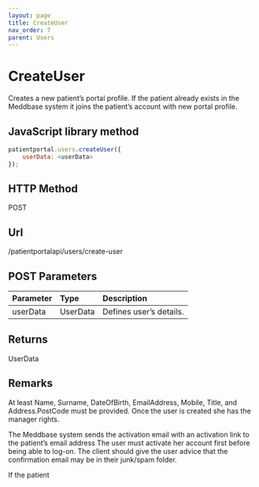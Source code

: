 ```yaml
---
layout: page
title: CreateUser
nav_order: 7
parent: Users
---
```


# CreateUser

Creates a new patient’s portal profile. If the patient already exists in the Meddbase system it joins the patient’s account with new portal profile.

## JavaScript library method

```javascript
patientportal.users.createUser({
    userData: <userData>
});
```

## HTTP Method

POST

## ****Url****

/patientportalapi/users/create-user

## POST Parameters

| Parameter | Type   | Description                                                 |
|:----------|:-------|:------------------------------------------------------------|
| userData | UserData | Defines user’s details. |

## Returns

UserData

## Remarks

At least Name, Surname, DateOfBirth, EmailAddress, Mobile, Title, and Address.PostCode must be provided. Once the user is created she has the manager rights.

The Meddbase system sends the activation email with an activation link to the patient’s email address The user must activate her account first before being able to log-on. The client should give the user advice that the confirmation email may be in their junk/spam folder.

If the patient
